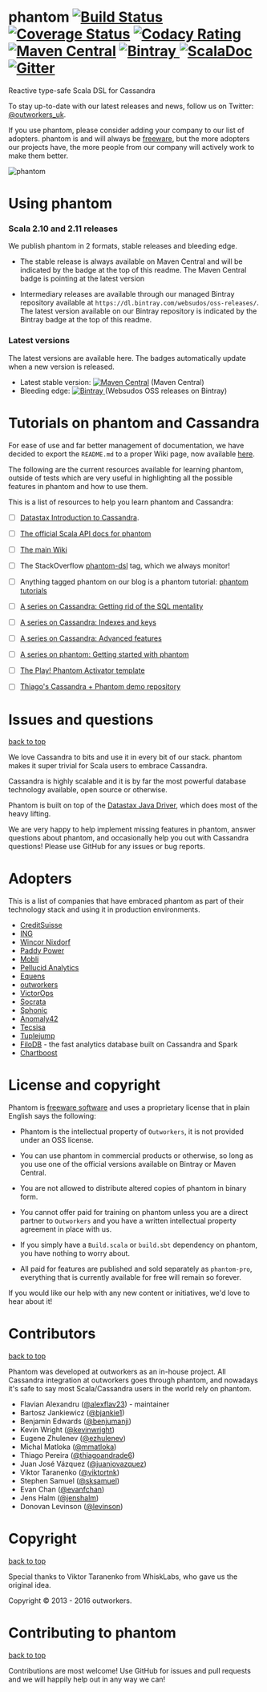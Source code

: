 phantom
[![Build Status](https://travis-ci.org/outworkers/phantom.svg?branch=develop)](https://travis-ci.org/outworkers/phantom) [![Coverage Status](https://coveralls.io/repos/outworkers/phantom/badge.svg)](https://coveralls.io/r/outworkers/phantom)  [![Codacy Rating](https://api.codacy.com/project/badge/grade/25bee222a7d142ff8151e6ceb39151b4)](https://www.codacy.com/app/flavian/phantom_2) [![Maven Central](https://maven-badges.herokuapp.com/maven-central/com.websudos/phantom-dsl_2.11/badge.svg)](https://maven-badges.herokuapp.com/maven-central/com.websudos/phantom-dsl_2.11) [![Bintray](https://api.bintray.com/packages/websudos/oss-releases/phantom/images/download.svg) ](https://bintray.com/websudos/oss-releases/phantom-dsl/_latestVersion) [![ScalaDoc](http://javadoc-badge.appspot.com/com.websudos/phantom-dsl_2.11.svg?label=scaladoc)](http://javadoc-badge.appspot.com/com.websudos/phantom-dsl_2.11) [![Gitter](https://badges.gitter.im/Join%20Chat.svg)](https://gitter.im/outworkers/phantom?utm_source=badge&utm_medium=badge&utm_campaign=pr-badge&utm_content=badge)
===============================================================================================================================================================================================================================================================================================================================================================================================================================================================================================================================================================================================================================================================================================================================================================================================================================================================================================================================================================================================================================================================================================================

Reactive type-safe Scala DSL for Cassandra

To stay up-to-date with our latest releases and news, follow us on Twitter: [@outworkers_uk](https://twitter.com/outworkers_uk).

If you use phantom, please consider adding your company to our list of adopters.
phantom is and will always be [freeware](https://en.wikipedia.org/wiki/Freeware), but the more adopters our projects have, the more people from our company will actively work to make them better.

![phantom](https://s3-eu-west-1.amazonaws.com/websudos/oss/logos/phantom.png "Outworkers Phantom")


Using phantom
=============

### Scala 2.10 and 2.11 releases ###

We publish phantom in 2 formats, stable releases and bleeding edge.

- The stable release is always available on Maven Central and will be indicated by the badge at the top of this readme. The Maven Central badge is pointing at the latest version

- Intermediary releases are available through our managed Bintray repository available at `https://dl.bintray.com/websudos/oss-releases/`. The latest version available on our Bintray repository is indicated by the Bintray badge at the top of this readme.


### Latest versions

The latest versions are available here. The badges automatically update when a new version is released.

- Latest stable version: [![Maven Central](https://maven-badges.herokuapp.com/maven-central/com.websudos/phantom-dsl_2.11/badge.svg)](https://maven-badges.herokuapp.com/maven-central/com.websudos/phantom-dsl_2.11) (Maven Central)
- Bleeding edge: [![Bintray](https://api.bintray.com/packages/websudos/oss-releases/phantom/images/download.svg) ](https://bintray.com/websudos/oss-releases/phantom/_latestVersion) (Websudos OSS releases on Bintray)

<a id="learning-phantom">Tutorials on phantom and Cassandra</a>
======================================================================

For ease of use and far better management of documentation, we have decided to export the `README.md` to a proper
Wiki page, now available [here](https://github.com/outworkers/phantom/wiki/).

The following are the current resources available for learning phantom, outside of tests which are very useful in
highlighting all the possible features in phantom and how to use them.

This is a list of resources to help you learn phantom and Cassandra:

- [ ] [Datastax Introduction to Cassandra](http://www.datastax.com/documentation/getting_started/doc/getting_started/gettingStartedIntro_r.html).
- [ ] [The official Scala API docs for phantom](http://phantom-docs.s3-website-eu-west-1.amazonaws.com/)
- [ ] [The main Wiki](https://github.com/outworkers/phantom/wiki)
- [ ] The StackOverflow [phantom-dsl](http://stackoverflow.com/questions/tagged/phantom-dsl) tag, which we always monitor!
- [ ] Anything tagged phantom on our blog is a phantom tutorial: [phantom tutorials](http://outworkers.com/blog/tag/phantom)
- [ ] [A series on Cassandra: Getting rid of the SQL mentality](http://outworkers.com/blog/post/a-series-on-cassandra-part-1-getting-rid-of-the-sql-mentality)
- [ ] [A series on Cassandra: Indexes and keys](http://outworkers.com/blog/post/a-series-on-cassandra-part-2-indexes-and-keys)
- [ ] [A series on Cassandra: Advanced features](http://outworkers.com/blog/post/a-series-on-cassandra-part-3-advanced-features)
- [ ] [A series on phantom: Getting started with phantom](http://outworkers.com/blog/post/a-series-on-phantom-part-1-getting-started-with-phantom)
- [ ] [The Play! Phantom Activator template](https://github.com/outworkers/phantom-activator-template)
- [ ] [Thiago's Cassandra + Phantom demo repository](https://github.com/thiagoandrade6/cassandra-phantom)


<a id="issues-and-questions">Issues and questions</a>
=====================================================
<a href="#table-of-contents">back to top</a>

We love Cassandra to bits and use it in every bit of our stack. phantom makes it super trivial for Scala users to embrace Cassandra.

Cassandra is highly scalable and it is by far the most powerful database technology available, open source or otherwise.

Phantom is built on top of the [Datastax Java Driver](https://github.com/datastax/java-driver), which does most of the heavy lifting.

We are very happy to help implement missing features in phantom, answer questions about phantom, and occasionally help you out with Cassandra questions! Please use GitHub for any issues or bug reports.

Adopters
========

This is a list of companies that have embraced phantom as part of their technology stack and using it in production environments.

- [CreditSuisse](https://www.credit-suisse.com/global/en/)
- [ING](http://www.ing.com/en.htm)
- [Wincor Nixdorf](http://www.wincor-nixdorf.com/internet/site_EN/EN/Home/homepage_node.html)
- [Paddy Power](http://www.paddypower.com/)
- [Mobli](https://www.mobli.com/)
- [Pellucid Analytics](http://www.pellucid.com/)
- [Equens](http://www.equens.com/)
- [outworkers](https://www.outworkers.com/)
- [VictorOps](http://www.victorops.com/)
- [Socrata](http://www.socrata.com)
- [Sphonic](http://www.sphonic.com/)
- [Anomaly42](http://www.anomaly42.com/)
- [Tecsisa](http://www.tecsisa.com/en/)
- [Tuplejump](http://www.tuplejump.com/)
- [FiloDB](http://www.github.com/tuplejump/FiloDB) - the fast analytics database built on Cassandra and Spark
- [Chartboost](https://www.chartboost.com)


License and copyright
======================

Phantom is [freeware software](https://en.wikipedia.org/wiki/Freeware) and uses a proprietary license that in plain English says the following:

- Phantom is the intellectual property of `Outworkers`, it is not provided under an OSS license.

- You can use phantom in commercial products or otherwise, so long as you use one of the official versions available on Bintray or Maven Central.

- You are not allowed to distribute altered copies of phantom in binary form.

- You cannot offer paid for training on phantom unless you are a direct partner to `Outworkers` and you have a written intellectual property agreement in place with us.

- If you simply have a `Build.scala` or `build.sbt` dependency on phantom, you have nothing to worry about.

- All paid for features are published and sold separately as `phantom-pro`, everything that is currently available for free will remain so forever.

If you would like our help with any new content or initiatives, we'd love to hear about it!

<a id="contributors">Contributors</a>
=====================================
<a href="#table-of-contents">back to top</a>

Phantom was developed at outworkers as an in-house project. All Cassandra integration at outworkers goes through phantom, and nowadays it's safe to say most
Scala/Cassandra users in the world rely on phantom.

* Flavian Alexandru ([@alexflav23](https://github.com/alexflav23)) - maintainer
* Bartosz Jankiewicz ([@bjankie1](https://github.com/bjankie1))
* Benjamin Edwards ([@benjumanji](https://github.com/benjumanji))
* Kevin Wright ([@kevinwright](https://github.com/kevinwright))
* Eugene Zhulenev ([@ezhulenev](https://github.com/ezhulenev))
* Michal Matloka ([@mmatloka](https://github.com/mmatloka))
* Thiago Pereira ([@thiagoandrade6](https://github.com/thiagoandrade6))
* Juan José Vázquez ([@juanjovazquez](https://github.com/juanjovazquez))
* Viktor Taranenko ([@viktortnk](https://github.com/viktortnk))
* Stephen Samuel ([@sksamuel](https://github.com/sksamuel))
* Evan Chan ([@evanfchan](https://github.com/evanfchan))
* Jens Halm ([@jenshalm](https://github.com/jenshalm))
* Donovan Levinson ([@levinson](https://github.com/levinson))

<a id="copyright">Copyright</a>
===============================
<a href="#table-of-contents">back to top</a>

Special thanks to Viktor Taranenko from WhiskLabs, who gave us the original idea.

Copyright &copy; 2013 - 2016 outworkers.

Contributing to phantom
=======================
<a href="#table-of-contents">back to top</a>

Contributions are most welcome! Use GitHub for issues and pull requests and we will happily help out in any way we can!
